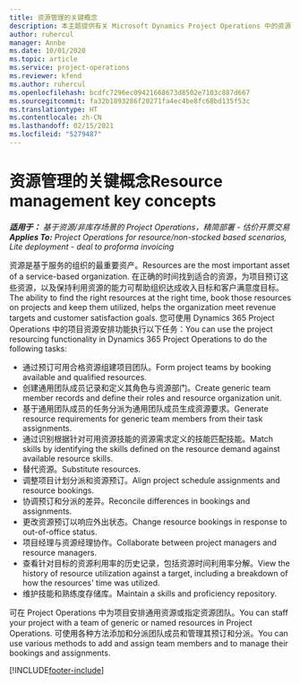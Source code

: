 ```yaml
---
title: 资源管理的关键概念
description: 本主题提供有关 Microsoft Dynamics Project Operations 中的资源管理功能的信息。
author: ruhercul
manager: Annbe
ms.date: 10/01/2020
ms.topic: article
ms.service: project-operations
ms.reviewer: kfend
ms.author: ruhercul
ms.openlocfilehash: bcdfc7296ec09421668673d8502e7103c887d667
ms.sourcegitcommit: fa32b1893286f20271fa4ec4be8fc68bd135f53c
ms.translationtype: HT
ms.contentlocale: zh-CN
ms.lasthandoff: 02/15/2021
ms.locfileid: "5279487"
---
```

# <a name="resource-management-key-concepts"></a><span data-ttu-id="724ab-103">资源管理的关键概念</span><span class="sxs-lookup"><span data-stu-id="724ab-103">Resource management key concepts</span></span>

<span data-ttu-id="724ab-104">_**适用于：** 基于资源/非库存场景的 Project Operations，精简部署 - 估价开票交易_</span><span class="sxs-lookup"><span data-stu-id="724ab-104">_**Applies To:** Project Operations for resource/non-stocked based scenarios, Lite deployment - deal to proforma invoicing_</span></span>

<span data-ttu-id="724ab-105">资源是基于服务的组织的最重要资产。</span><span class="sxs-lookup"><span data-stu-id="724ab-105">Resources are the most important asset of a service-based organization.</span></span> <span data-ttu-id="724ab-106">在正确的时间找到适合的资源，为项目预订这些资源，以及保持利用资源的能力可帮助组织达成收入目标和客户满意度目标。</span><span class="sxs-lookup"><span data-stu-id="724ab-106">The ability to find the right resources at the right time, book those resources on projects and keep them utilized, helps the organization meet revenue targets and customer satisfaction goals.</span></span> <span data-ttu-id="724ab-107">您可使用 Dynamics 365 Project Operations 中的项目资源安排功能执行以下任务：</span><span class="sxs-lookup"><span data-stu-id="724ab-107">You can use the project resourcing functionality in Dynamics 365 Project Operations to do the following tasks:</span></span>

- <span data-ttu-id="724ab-108">通过预订可用合格资源组建项目团队。</span><span class="sxs-lookup"><span data-stu-id="724ab-108">Form project teams by booking available and qualified resources.</span></span>
- <span data-ttu-id="724ab-109">创建通用团队成员记录和定义其角色与资源部门。</span><span class="sxs-lookup"><span data-stu-id="724ab-109">Create generic team member records and define their roles and resource organization unit.</span></span>
- <span data-ttu-id="724ab-110">基于通用团队成员的任务分派为通用团队成员生成资源要求。</span><span class="sxs-lookup"><span data-stu-id="724ab-110">Generate resource requirements for generic team members from their task assignments.</span></span>
- <span data-ttu-id="724ab-111">通过识别根据针对可用资源技能的资源需求定义的技能匹配技能。</span><span class="sxs-lookup"><span data-stu-id="724ab-111">Match skills by identifying the skills defined on the resource demand against available resource skills.</span></span>
- <span data-ttu-id="724ab-112">替代资源。</span><span class="sxs-lookup"><span data-stu-id="724ab-112">Substitute resources.</span></span>
- <span data-ttu-id="724ab-113">调整项目计划分派和资源预订。</span><span class="sxs-lookup"><span data-stu-id="724ab-113">Align project schedule assignments and resource bookings.</span></span>
- <span data-ttu-id="724ab-114">协调预订和分派的差异。</span><span class="sxs-lookup"><span data-stu-id="724ab-114">Reconcile differences in bookings and assignments.</span></span>
- <span data-ttu-id="724ab-115">更改资源预订以响应外出状态。</span><span class="sxs-lookup"><span data-stu-id="724ab-115">Change resource bookings in response to out-of-office status.</span></span>
- <span data-ttu-id="724ab-116">项目经理与资源经理协作。</span><span class="sxs-lookup"><span data-stu-id="724ab-116">Collaborate between project managers and resource managers.</span></span>
- <span data-ttu-id="724ab-117">查看针对目标的资源利用率的历史记录，包括资源时间利用率分解。</span><span class="sxs-lookup"><span data-stu-id="724ab-117">View the history of resource utilization against a target, including a breakdown of how the resources' time was utilized.</span></span>
- <span data-ttu-id="724ab-118">维护技能和熟练度存储库。</span><span class="sxs-lookup"><span data-stu-id="724ab-118">Maintain a skills and proficiency repository.</span></span>


<span data-ttu-id="724ab-119">可在 Project Operations 中为项目安排通用资源或指定资源团队。</span><span class="sxs-lookup"><span data-stu-id="724ab-119">You can staff your project with a team of generic or named resources in Project Operations.</span></span> <span data-ttu-id="724ab-120">可使用各种方法添加和分派团队成员和管理其预订和分派。</span><span class="sxs-lookup"><span data-stu-id="724ab-120">You can use various methods to add and assign team members and to manage their bookings and assignments.</span></span> 


[!INCLUDE[footer-include](../includes/footer-banner.md)]